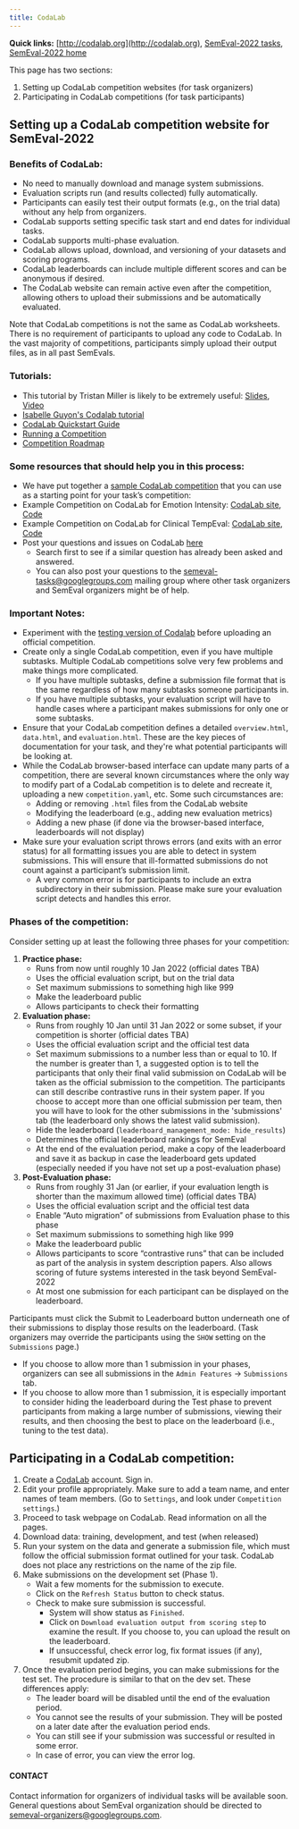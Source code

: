 ```yaml
---
title: CodaLab
---
```


**Quick links:** [http://codalab.org](http://codalab.org), [SemEval-2022 tasks](https://semeval.github.io/SemEval2022/tasks), [SemEval-2022 home](https://semeval.github.io/SemEval2022)

This page has two sections:
1. Setting up CodaLab competition websites (for task organizers)
2. Participating in CodaLab competitions (for task participants)

## Setting up a CodaLab competition website for SemEval-2022 

### Benefits of CodaLab:
 - No need to manually download and manage system submissions.
 - Evaluation scripts run (and results collected) fully automatically.
 - Participants can easily test their output formats (e.g., on the trial data) without any help from organizers.
 - CodaLab supports setting specific task start and end dates for individual tasks.
 - CodaLab supports multi-phase evaluation.
 - CodaLab allows upload, download, and versioning of your datasets and scoring programs.
 - CodaLab leaderboards can include multiple different scores and can be anonymous if desired.
 - The CodaLab website can remain active even after the competition, allowing others to upload their submissions and be automatically evaluated.

Note that CodaLab competitions is not the same as CodaLab worksheets. There is no requirement of participants to upload any code to CodaLab. In the vast majority of competitions, participants simply upload their output files, as in all past SemEvals.

### Tutorials:
 - This tutorial by Tristan Miller is likely to be extremely useful: [Slides](https://www.hse.ru/data/2017/05/31/1171931089/CodaLabCompetitions.pdf), [Video](https://www.youtube.com/watch?v=Ptx93cSBdNY)
 - [Isabelle Guyon's Codalab tutorial](https://www.youtube.com/watch?v=mU1yEEMrMvY)
 - [CodaLab Quickstart Guide](https://github.com/codalab/codalab-worksheets/wiki/Quickstart)
 - [Running a Competition](https://github.com/codalab/codalab-competitions/wiki/User_Running-a-Competition)
 - [Competition Roadmap](https://github.com/codalab/codalab-competitions/wiki/User_Competition-Roadmap)

### Some resources that should help you in this process:
 - We have put together a [sample CodaLab competition](https://github.com/bethard/semeval-codalab) that you can use as a starting point for your task’s competition: 
 - Example Competition on CodaLab for Emotion Intensity: [CodaLab site](https://competitions.codalab.org/competitions/16380), [Code](https://github.com/felipebravom/EmoInt/tree/master/codalab)
 - Example Competition on CodaLab for Clinical TempEval: [CodaLab site](https://competitions.codalab.org/competitions/15621), [Code](https://github.com/bethard/clinical-tempeval)
 - Post your questions and issues on CodaLab [here](https://github.com/codalab/codalab-competitions/issues)
   - Search first to see if a similar question has already been asked and answered.
   - You can also post your questions to the semeval-tasks@googlegroups.com mailing group where other task organizers and SemEval organizers might be of help.

### Important Notes:
 - Experiment with the [testing version of Codalab](https://competitions-test.codalab.org/) before uploading an official competition.
 - Create only a single CodaLab competition, even if you have multiple subtasks. Multiple CodaLab competitions solve very few problems and make things more complicated.
   - If you have multiple subtasks, define a submission file format that is the same regardless of how many subtasks someone participants in.
   - If you have multiple subtasks, your evaluation script will have to handle cases where a participant makes submissions for only one or some subtasks.
 - Ensure that your CodaLab competition defines a detailed `overview.html`, `data.html`, and `evaluation.html`. These are the key pieces of documentation for your task, and they're what potential participants will be looking at.
 - While the CodaLab browser-based interface can update many parts of a competition, there are several known circumstances where the only way to modify part of a CodaLab competition is to delete and recreate it, uploading a new `competition.yaml`, etc. Some such circumstances are:
   - Adding or removing `.html` files from the CodaLab website
   - Modifying the leaderboard (e.g., adding new evaluation metrics)
   - Adding a new phase (if done via the browser-based interface, leaderboards will not display)
 - Make sure your evaluation script throws errors (and exits with an error status) for all formatting issues you are able to detect in system submissions. This will ensure that ill-formatted submissions do not count against a participant’s submission limit.
   - A very common error is for participants to include an extra subdirectory in their submission. Please make sure your evaluation script detects and handles this error.
 
### Phases of the competition:

Consider setting up at least the following three phases for your competition:
1. **Practice phase:**
   - Runs from now until roughly 10 Jan 2022 (official dates TBA)
   - Uses the official evaluation script, but on the trial data
   - Set maximum submissions to something high like 999
   - Make the leaderboard public
   - Allows participants to check their formatting
2. **Evaluation phase:**
   - Runs from roughly 10 Jan until 31 Jan 2022 or some subset, if your competition is shorter (official dates TBA)
   - Uses the official evaluation script and the official test data
   - Set maximum submissions to a number less than or equal to 10. If the number is greater than 1, a suggested option is to tell the participants that only their final valid submission on CodaLab will be taken as the official submission to the competition. The participants can still describe contrastive runs in their system paper. If you choose to accept more than one official submission per team, then you will have to look for the other submissions in the 'submissions' tab (the leaderboard only shows the latest valid submission).
   - Hide the leaderboard (`leaderboard_management_mode: hide_results`)
   - Determines the official leaderboard rankings for SemEval
   - At the end of the evaluation period, make a copy of the leaderboard and save it as backup in case the leaderboard gets updated (especially needed if you have not set up a post-evaluation phase)
3. **Post-Evaluation phase:**
   - Runs from roughly 31 Jan (or earlier, if your evaluation length is shorter than the maximum allowed time) (official dates TBA)
   - Uses the official evaluation script and the official test data
   - Enable “Auto migration” of submissions from Evaluation phase to this phase
   - Set maximum submissions to something high like 999
   - Make the leaderboard public
   - Allows participants to score “contrastive runs” that can be included as part of the analysis in system description papers. Also allows scoring of future systems interested in the task beyond SemEval-2022
   - At most one submission for each participant can be displayed on the leaderboard.

Participants must click the Submit to Leaderboard button underneath one of their submissions to display those results on the leaderboard. (Task organizers may override the participants using the `SHOW` setting on the `Submissions` page.)
- If you choose to allow more than 1 submission in your phases, organizers can see all submissions in the `Admin Features` -> `Submissions` tab.
- If you choose to allow more than 1 submission, it is especially important to consider hiding the leaderboard during the Test phase to prevent participants from making a large number of submissions, viewing their results, and then choosing the best to place on the leaderboard (i.e., tuning to the test data).

## Participating in a CodaLab competition:
1. Create a [CodaLab](https://competitions.codalab.org/) account. Sign in.
2. Edit your profile appropriately. Make sure to add a team name, and enter names of team members. (Go to `Settings`, and look under `Competition settings`.)
3. Proceed to task webpage on CodaLab. Read information on all the pages.
4. Download data: training, development, and test (when released)
5. Run your system on the data and generate a submission file, which must follow the official submission format outlined for your task. CodaLab does not place any restrictions on the name of the zip file.
6. Make submissions on the development set (Phase 1).
   - Wait a few moments for the submission to execute.
   - Click on the `Refresh Status` button to check status.
   - Check to make sure submission is successful.
     - System will show status as `Finished`.
     - Click on `Download evaluation output from scoring step` to examine the result. If you choose to, you can upload the result on the leaderboard.
     - If unsuccessful, check error log, fix format issues (if any), resubmit updated zip.
7. Once the evaluation period begins, you can make submissions for the test set. The procedure is similar to that on the dev set. These differences apply:
   - The leader board will be disabled until the end of the evaluation period.
   - You cannot see the results of your submission. They will be posted on a later date after the evaluation period ends.
   - You can still see if your submission was successful or resulted in some error.
   - In case of error, you can view the error log.



#### CONTACT
Contact information for organizers of individual tasks will be available soon. General questions about SemEval organization should be directed to <semeval-organizers@googlegroups.com>.
